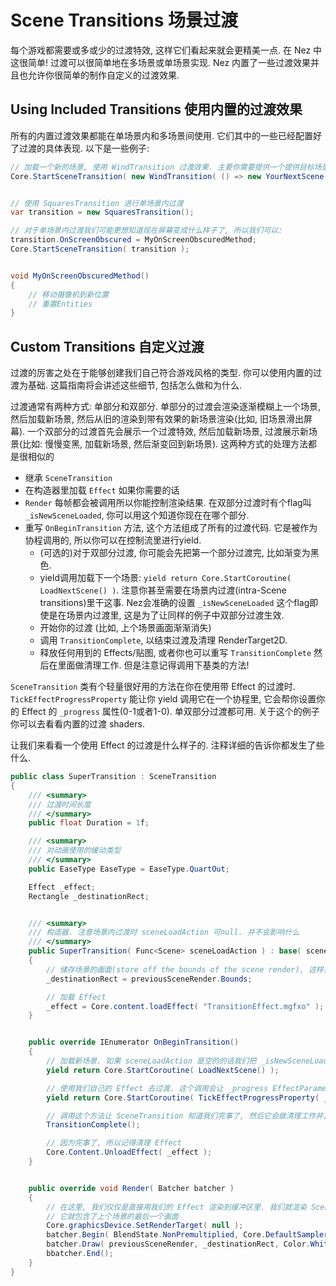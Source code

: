 Scene Transitions 场景过渡
==========
每个游戏都需要或多或少的过渡特效, 这样它们看起来就会更精美一点. 在 Nez 中这很简单! 过渡可以很简单地在多场景或单场景实现. Nez 内置了一些过渡效果并且也允许你很简单的制作自定义的过渡效果.

## Using Included Transitions 使用内置的过渡效果
所有的内置过渡效果都能在单场景内和多场景间使用. 它们其中的一些已经配置好了过渡的具体表现. 以下是一些例子:

```cs
// 加载一个新的场景, 使用 WindTransition 过渡效果. 主要你需要提供一个提供目标场景的 `Func<Scene>` 委托.
Core.StartSceneTransition( new WindTransition( () => new YourNextScene() ) );


// 使用 SquaresTransition 进行单场景内过渡
var transition = new SquaresTransition();

// 对于单场景内过渡我们可能更想知道现在屏幕变成什么样子了, 所以我们可以:
transition.OnScreenObscured = MyOnScreenObscuredMethod;
Core.StartSceneTransition( transition );


void MyOnScreenObscuredMethod()
{
	// 移动摄像机到新位置
	// 重置Entities
}
```


## Custom Transitions 自定义过渡
过渡的厉害之处在于能够创建我们自己符合游戏风格的类型. 你可以使用内置的过渡为基础. 这篇指南将会讲述这些细节, 包括怎么做和为什么.

过渡通常有两种方式: 单部分和双部分. 单部分的过渡会渲染逐渐模糊上一个场景, 然后加载新场景, 然后从旧的渲染到带有效果的新场景渲染(比如, 旧场景滑出屏幕). 一个双部分的过渡首先会展示一个过渡特效, 然后加载新场景, 过渡展示新场景(比如: 慢慢变黑, 加载新场景, 然后渐变回到新场景). 这两种方式的处理方法都是很相似的

- 继承 `SceneTransition`
- 在构造器里加载 `Effect` 如果你需要的话
- `Render` 每帧都会被调用所以你能控制渲染结果. 在双部分过渡时有个flag叫 `_isNewSceneLoaded`, 你可以用这个知道你现在在哪个部分.
- 重写 `OnBeginTransition` 方法, 这个方法组成了所有的过渡代码. 它是被作为协程调用的, 所以你可以在控制流里进行yield.
	- (可选的)对于双部分过渡, 你可能会先把第一个部分过渡完, 比如渐变为黑色.
	- yield调用加载下一个场景: `yield return Core.StartCoroutine( LoadNextScene() )`. 注意你甚至需要在场景内过渡(intra-Scene transitions)里干这事. Nez会准确的设置 `_isNewSceneLoaded` 这个flag即使是在场景内过渡里, 这是为了让同样的例子中双部分过渡生效.
	- 开始你的过渡 (比如, 上个场景画面渐渐消失)
	- 调用 `TransitionComplete`, 以结束过渡及清理 RenderTarget2D.
	- 释放任何用到的 Effects/贴图, 或者你也可以重写 `TransitionComplete` 然后在里面做清理工作. 但是注意记得调用下基类的方法!

`SceneTransition` 类有个轻量很好用的方法在你在使用带 Effect 的过渡时. `TickEffectProgressProperty` 能让你 yield 调用它在一个协程里, 它会帮你设置你的 Effect 的 `_progress` 属性(0-1或者1-0). 单双部分过渡都可用. 关于这个的例子你可以去看看内置的过渡 shaders.

让我们来看看一个使用 Effect 的过渡是什么样子的. 注释详细的告诉你都发生了些什么.

```cs
public class SuperTransition : SceneTransition
{
	/// <summary>
	/// 过渡时间长度
	/// </summary>
	public float Duration = 1f;

	/// <summary>
	/// 对动画使用的缓动类型
	/// </summary>
	public EaseType EaseType = EaseType.QuartOut;

	Effect _effect;
	Rectangle _destinationRect;


	/// <summary>
	/// 构造器. 注意场景内过渡时 sceneLoadAction 可null. 并不会影响什么
	/// </summary>
	public SuperTransition( Func<Scene> sceneLoadAction ) : base( sceneLoadAction, true )
	{
		// 储存场景的画面(store off the bounds of the scene render), 这样我们能在渲染方法里展示它
		_destinationRect = previousSceneRender.Bounds;

		// 加载 Effect
		_effect = Core.content.loadEffect( "TransitionEffect.mgfxo" );
	}


	public override IEnumerator OnBeginTransition()
	{
		// 加载新场景. 如果 sceneLoadAction 是空的的话我们把 _isNewSceneLoaded 设置为true就行了.
		yield return Core.StartCoroutine( LoadNextScene() );

		// 使用我们自己的 Effect 去过渡. 这个调用会让 _progress EffectParameter 从0到1使用我们自己的缓动类型去额外控制
		yield return Core.StartCoroutine( TickEffectProgressProperty( _effect, duration, easeType ) );

		// 调用这个方法让 SceneTransition 知道我们完事了, 然后它会做清理工作并且停止渲染.
		TransitionComplete();

		// 因为完事了, 所以记得清理 Effect
		Core.Content.UnloadEffect( _effect );
	}


	public override void Render( Batcher batcher )
	{
		// 在这里, 我们仅仅是直接用我们的 Effect 渲染到缓冲区里. 我们就渲染 SceneTransition 给我们的上一个场景的画面
		// 它就包含了上个场景的最后一个画面
		Core.graphicsDevice.SetRenderTarget( null );
		batcher.Begin( BlendState.NonPremultiplied, Core.DefaultSamplerState, DepthStencilState.None, null, _effect );
		batcher.Draw( previousSceneRender, _destinationRect, Color.White );
		bbatcher.End();
	}
}
```
